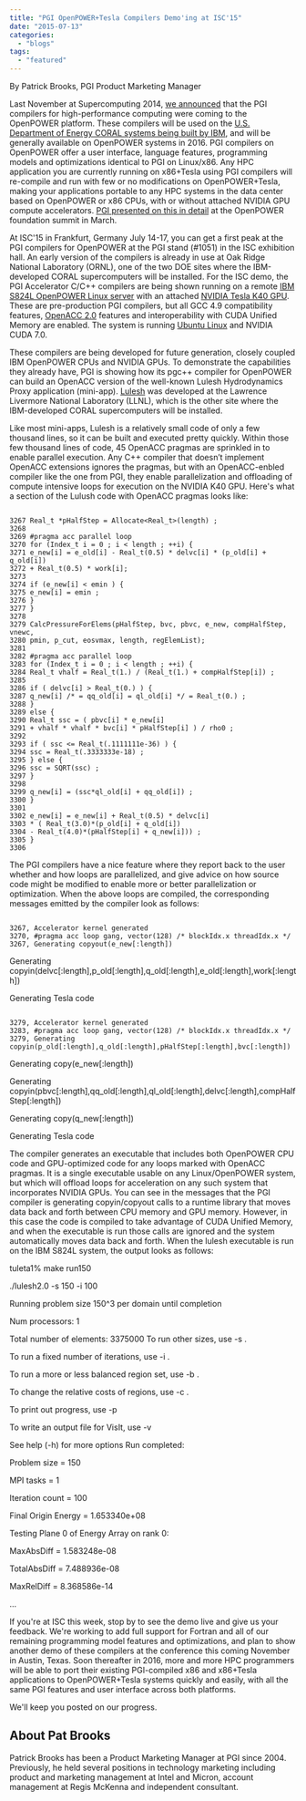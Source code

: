 ```yaml
---
title: "PGI OpenPOWER+Tesla Compilers Demo'ing at ISC'15"
date: "2015-07-13"
categories: 
  - "blogs"
tags: 
  - "featured"
---
```


By Patrick Brooks, PGI Product Marketing Manager

Last November at Supercomputing 2014, [we announced](http://nvidianews.nvidia.com/news/pgi-high-performance-computing-compilers-coming-to-ibm-power-systems) that the PGI compilers for high-performance computing were coming to the OpenPOWER platform. These compilers will be used on the [U.S. Department of Energy CORAL systems being built by IBM](http://www-03.ibm.com/press/us/en/pressrelease/45387.wss), and will be generally available on OpenPOWER systems in 2016. PGI compilers on OpenPOWER offer a user interface, language features, programming models and optimizations identical to PGI on Linux/x86. Any HPC application you are currently running on x86+Tesla using PGI compilers will re-compile and run with few or no modifications on OpenPOWER+Tesla, making your applications portable to any HPC systems in the data center based on OpenPOWER or x86 CPUs, with or without attached NVIDIA GPU compute accelerators. [PGI presented on this in detail](https://openpowerfoundation.org/blogs/pgi-compilers-for-openpower-platforms-which-will-enable-seamless-migration-of-multi-core-and-gpu-enabled-hpc-applications-from-linuxx86-to-openpower/) at the OpenPOWER foundation summit in March.

At ISC'15 in Frankfurt, Germany July 14-17, you can get a first peak at the PGI compilers for OpenPOWER at the PGI stand (#1051) in the ISC exhibition hall. An early version of the compilers is already in use at Oak Ridge National Laboratory (ORNL), one of the two DOE sites where the IBM-developed CORAL supercomputers will be installed. For the ISC demo, the PGI Accelerator C/C++ compilers are being shown running on a remote [IBM S824L OpenPOWER Linux server](http://www-03.ibm.com/systems/power/hardware/s824l/index.html) with an attached [NVIDIA Tesla K40 GPU](http://www.nvidia.com/object/tesla-servers.html). These are pre-production PGI compilers, but all GCC 4.9 compatibility features, [OpenACC 2.0](https://developer.nvidia.com/openacc) features and interoperability with CUDA Unified Memory are enabled. The system is running [Ubuntu Linux](https://openpowerfoundation.org/blogs/how-ubuntu-is-enabling-openpower-and-innovation-randall-ross-canonical/) and NVIDIA CUDA 7.0.

These compilers are being developed for future generation, closely coupled IBM OpenPOWER CPUs and NVIDIA GPUs. To demonstrate the capabilities they already have, PGI is showing how its pgc++ compiler for OpenPOWER can build an OpenACC version of the well-known Lulesh Hydrodynamics Proxy application (mini-app). [Lulesh](https://codesign.llnl.gov/lulesh.php) was developed at the Lawrence Livermore National Laboratory (LLNL), which is the other site where the IBM-developed CORAL supercomputers will be installed.

Like most mini-apps, Lulesh is a relatively small code of only a few thousand lines, so it can be built and executed pretty quickly. Within those few thousand lines of code, 45 OpenACC pragmas are sprinkled in to enable parallel execution. Any C++ compiler that doesn’t implement OpenACC extensions ignores the pragmas, but with an OpenACC-enbled compiler like the one from PGI, they enable parallelization and offloading of compute intensive loops for execution on the NVIDIA K40 GPU. Here's what a section of the Lulush code with OpenACC pragmas looks like:

```

3267 Real_t *pHalfStep = Allocate<Real_t>(length) ;
3268
3269 #pragma acc parallel loop
3270 for (Index_t i = 0 ; i < length ; ++i) {
3271 e_new[i] = e_old[i] - Real_t(0.5) * delvc[i] * (p_old[i] + q_old[i])
3272 + Real_t(0.5) * work[i];
3273
3274 if (e_new[i] < emin ) {
3275 e_new[i] = emin ;
3276 }
3277 }
3278
3279 CalcPressureForElems(pHalfStep, bvc, pbvc, e_new, compHalfStep, vnewc,
3280 pmin, p_cut, eosvmax, length, regElemList);
3281
3282 #pragma acc parallel loop
3283 for (Index_t i = 0 ; i < length ; ++i) {
3284 Real_t vhalf = Real_t(1.) / (Real_t(1.) + compHalfStep[i]) ;
3285
3286 if ( delvc[i] > Real_t(0.) ) {
3287 q_new[i] /* = qq_old[i] = ql_old[i] */ = Real_t(0.) ;
3288 }
3289 else {
3290 Real_t ssc = ( pbvc[i] * e_new[i]
3291 + vhalf * vhalf * bvc[i] * pHalfStep[i] ) / rho0 ;
3292
3293 if ( ssc <= Real_t(.1111111e-36) ) {
3294 ssc = Real_t(.3333333e-18) ;
3295 } else {
3296 ssc = SQRT(ssc) ;
3297 }
3298
3299 q_new[i] = (ssc*ql_old[i] + qq_old[i]) ;
3300 }
3301
3302 e_new[i] = e_new[i] + Real_t(0.5) * delvc[i]
3303 * ( Real_t(3.0)*(p_old[i] + q_old[i])
3304 - Real_t(4.0)*(pHalfStep[i] + q_new[i])) ;
3305 }
3306
```

The PGI compilers have a nice feature where they report back to the user whether and how loops are parallelized, and give advice on how source code might be modified to enable more or better parallelization or optimization. When the above loops are compiled, the corresponding messages emitted by the compiler look as follows:

```

3267, Accelerator kernel generated
3270, #pragma acc loop gang, vector(128) /* blockIdx.x threadIdx.x */
3267, Generating copyout(e_new[:length])
```

Generating copyin(delvc\[:length\],p\_old\[:length\],q\_old\[:length\],e\_old\[:length\],work\[:length\])

Generating Tesla code

```

3279, Accelerator kernel generated
3283, #pragma acc loop gang, vector(128) /* blockIdx.x threadIdx.x */
3279, Generating copyin(p_old[:length],q_old[:length],pHalfStep[:length],bvc[:length])
```

Generating copy(e\_new\[:length\])

Generating copyin(pbvc\[:length\],qq\_old\[:length\],ql\_old\[:length\],delvc\[:length\],compHalfStep\[:length\])

Generating copy(q\_new\[:length\])

Generating Tesla code

The compiler generates an executable that includes both OpenPOWER CPU code and GPU-optimized code for any loops marked with OpenACC pragmas. It is a single executable usable on any Linux/OpenPOWER system, but which will offload loops for acceleration on any such system that incorporates NVIDIA GPUs. You can see in the messages that the PGI compiler is generating copyin/copyout calls to a runtime library that moves data back and forth between CPU memory and GPU memory. However, in this case the code is compiled to take advantage of CUDA Unified Memory, and when the executable is run those calls are ignored and the system automatically moves data back and forth. When the lulesh executable is run on the IBM S824L system, the output looks as follows:

tuleta1% make run150

./lulesh2.0 -s 150 -i 100

Running problem size 150^3 per domain until completion

Num processors: 1

Total number of elements: 3375000 To run other sizes, use -s <integer>.

To run a fixed number of iterations, use -i <integer>.

To run a more or less balanced region set, use -b <integer>.

To change the relative costs of regions, use -c <integer>.

To print out progress, use -p

To write an output file for VisIt, use -v

See help (-h) for more options Run completed:

Problem size = 150

MPI tasks = 1

Iteration count = 100

Final Origin Energy = 1.653340e+08

Testing Plane 0 of Energy Array on rank 0:

MaxAbsDiff = 1.583248e-08

TotalAbsDiff = 7.488936e-08

MaxRelDiff = 8.368586e-14

...

If you're at ISC this week, stop by to see the demo live and give us your feedback. We're working to add full support for Fortran and all of our remaining programming model features and optimizations, and plan to show another demo of these compilers at the conference this coming November in Austin, Texas. Soon thereafter in 2016, more and more HPC programmers will be able to port their existing PGI-compiled x86 and x86+Tesla applications to OpenPOWER+Tesla systems quickly and easily, with all the same PGI features and user interface across both platforms.

We'll keep you posted on our progress.

## About Pat Brooks

Patrick Brooks has been a Product Marketing Manager at PGI since 2004. Previously, he held several positions in technology marketing including product and marketing management at Intel and Micron, account management at Regis McKenna and independent consultant.
